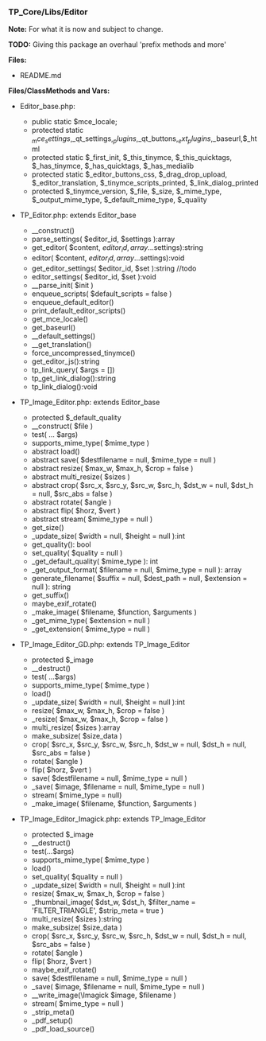 ### TP_Core/Libs/Editor

**Note:** For what it is now and subject to change. 

**TODO:** Giving this package an overhaul 'prefix methods and more'

**Files:** 
- README.md

**Files/ClassMethods and Vars:**  
- Editor_base.php: 	
	* public static $mce_locale; 
	* protected static $_mce_settings,$_qt_settings,$_plugins,$_qt_buttons,$_ext_plugins,$_baseurl,$_html
	* protected static $_first_init, $_this_tinymce, $_this_quicktags, $_has_tinymce, $_has_quicktags, $_has_medialib 
	* protected static $_editor_buttons_css, $_drag_drop_upload, $_editor_translation, $_tinymce_scripts_printed, $_link_dialog_printed 
	* protected $_tinymce_version, $_file, $_size, $_mime_type, $_output_mime_type, $_default_mime_type, $_quality

- TP_Editor.php: extends Editor_base	
	* __construct() 
	* parse_settings( $editor_id, $settings ):array 
	* get_editor( $content, $editor_id,array ...$settings):string 
	* editor( $content, $editor_id,array ...$settings):void 
	* get_editor_settings( $editor_id, $set ):string //todo 
	* editor_settings( $editor_id, $set ):void 
	* __parse_init( $init ) 
	* enqueue_scripts( $default_scripts = false ) 
	* enqueue_default_editor() 
	* print_default_editor_scripts() 
	* get_mce_locale() 
	* get_baseurl() 
	* __default_settings() 
	* __get_translation() 
	* force_uncompressed_tinymce() 
	* get_editor_js():string 
	* tp_link_query( $args = []) 
	* tp_get_link_dialog():string 
	* tp_link_dialog():void 

- TP_Image_Editor.php: extends Editor_base	
	* protected $_default_quality 
	* __construct( $file ) 
	* test( ... $args)  
	* supports_mime_type( $mime_type ) 
	* abstract load()
	* abstract save( $destfilename = null, $mime_type = null )
	* abstract resize( $max_w, $max_h, $crop = false )
	* abstract multi_resize( $sizes )
	* abstract crop( $src_x, $src_y, $src_w, $src_h, $dst_w = null, $dst_h = null, $src_abs = false )
	* abstract rotate( $angle )
	* abstract flip( $horz, $vert )
	* abstract stream( $mime_type = null )
	* get_size() 
	* _update_size( $width = null, $height = null ):int 
	* get_quality(): bool 
	* set_quality( $quality = null ) 
	* _get_default_quality( $mime_type ): int 
	* _get_output_format( $filename = null, $mime_type = null ): array 
	* generate_filename( $suffix = null, $dest_path = null, $extension = null ): string 
	* get_suffix() 
	* maybe_exif_rotate() 
	* _make_image( $filename, $function, $arguments ) 
	* _get_mime_type( $extension = null ) 
	* _get_extension( $mime_type = null ) 

- TP_Image_Editor_GD.php: extends TP_Image_Editor	
	* protected $_image 
	* __destruct() 
	* test( ...$args) 
	* supports_mime_type( $mime_type ) 
	* load() 
	* _update_size( $width = null, $height = null ):int 
	* resize( $max_w, $max_h, $crop = false ) 
	* _resize( $max_w, $max_h, $crop = false ) 
	* multi_resize( $sizes ):array 
	* make_subsize( $size_data ) 
	* crop( $src_x, $src_y, $src_w, $src_h, $dst_w = null, $dst_h = null, $src_abs = false ) 
	* rotate( $angle ) 
	* flip( $horz, $vert ) 
	* save( $destfilename = null, $mime_type = null ) 
	* _save( $image, $filename = null, $mime_type = null ) 
	* stream( $mime_type = null) 
	* _make_image( $filename, $function, $arguments ) 

- TP_Image_Editor_Imagick.php: extends TP_Image_Editor	
	* protected $_image 
	* __destruct() 
	* test(...$args) 
	* supports_mime_type( $mime_type ) 
	* load() 
	* set_quality( $quality = null ) 
	* _update_size( $width = null, $height = null ):int 
	* resize( $max_w, $max_h, $crop = false ) 
	* _thumbnail_image( $dst_w, $dst_h, $filter_name = 'FILTER_TRIANGLE', $strip_meta = true ) 
	* multi_resize( $sizes ):string 
	* make_subsize( $size_data ) 
	* crop( $src_x, $src_y, $src_w, $src_h, $dst_w = null, $dst_h = null, $src_abs = false ) 
	* rotate( $angle ) 
	* flip( $horz, $vert ) 
	* maybe_exif_rotate() 
	* save( $destfilename = null, $mime_type = null ) 
	* _save( $image, $filename = null, $mime_type = null ) 
	* __write_image(\Imagick $image, $filename ) 
	* stream( $mime_type = null ) 
	* _strip_meta() 
	* _pdf_setup() 
	* _pdf_load_source() 
